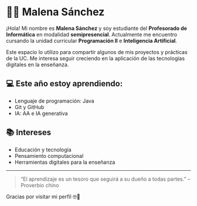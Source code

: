 # 👩‍💻 Malena Sánchez

¡Hola! Mi nombre es **Malena Sánchez** y soy estudiante del **Profesorado de Informática** en modalidad **semipresencial**. 
Actualmente me encuentro cursando la unidad curricular **Programación II** e **Inteligencia Artificial**.

Este espacio lo utilizo para compartir algunos de mis proyectos y prácticas de la UC. 
Me interesa seguir creciendo en la aplicación de las tecnologías digitales en la enseñanza.

## 💻 Este año estoy aprendiendo:

- Lenguaje de programación: Java
- Git y GitHub
- IA: AA e IA generativa
  

## 📚 Intereses

- Educación y tecnología
- Pensamiento computacional
- Herramientas digitales para la enseñanza

---

> “El aprendizaje es un tesoro que seguirá a su dueño a todas partes.” – Proverbio chino

Gracias por visitar mi perfil 🤓🧉
